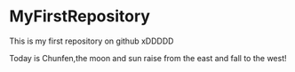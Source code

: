# MyFirstRepository
This is my first repository on github xDDDDD

Today is Chunfen,the moon and sun raise from the east and fall to the west!
